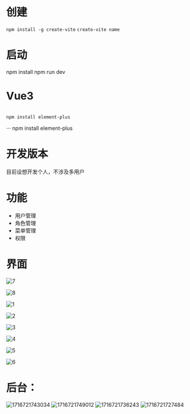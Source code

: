 

# 创建

```npm install -g create-vite```
```create-vite name```

# 启动
npm install
npm run dev
# Vue3
```

npm install element-plus
```
···
npm install element-plus


# 开发版本

目前设想开发个人，不涉及多用户

# 功能

- 用户管理
- 角色管理
- 菜单管理
- 权限

# 界面





![7](./7.jpg)

![8](./8.jpg)

![1](./1.jpg)

![2](./2.jpg)

![3](./3.jpg)

![4](./4.jpg)

![5](./5.jpg)

![6](./6.jpg)

# 后台：

![1716721743034](./1716721743034.jpg)
![1716721749012](./1716721749012.jpg)
![1716721736243](./1716721736243.jpg)
![1716721727484](./1716721727484.jpg)